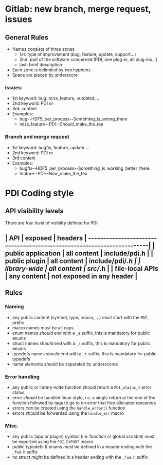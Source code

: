 # Gitlab: new branch, merge request, issues

## General Rules
 * Names consists of three zones
    * 1st: type of improvement (bug, feature, update, support...)
    * 2nd: part of the software concerned (PDI, one plug-in, all plug-ins...)
    * last: brief description 
 * Each zone is delimited by two hyphens
 * Space are placed by underscore
 
### issues:
 * 1st keyword: bug, miss_feature, outdated, ...
 * 2nd keyword: PDI or <Plug-in name> 
 * 3rd: content
 * Examples:
     *  bug--HDF5_per_process--Something_is_wrong_there
     *  miss_feature--PDI--Should_make_the_tea

### Branch and merge request
 * 1st keyword: bugfix, feature, update ...
 * 2nd keyword: PDI or <Plug-in name>
 * 3rd content
 * Examples:
     *  bugfix--HDF5_per_process--Something_is_working_better_there
     *  feature--PDI--Now_make_the_tea



# PDI Coding style

## API visibility levels

There are four level of visibilty defined for PDI:

|        API             |    exposed    |    headers                  |
-----------------------------------------------------------------------|
|  public application    |  all content  | include/pdi.h               |
|  public plugin         |  all content  | include/pdi/*.h             |
|  library-wide          |  all content  | src/*.h                     |
|  file-local APIs       |  any content  | not exposed in any header   |
------------------------------------------------------------------------


## Rules

### Naming

* any public content (symbol, type, macro, ...) *must* start with the `PDI_` prefix
* macro names *must* be all caps
* enum names *should* end with a `_e` suffix, this is mandatory for public enums
* struct names *should* end with a `_s` suffix, this is mandatory for public enums
* typedefs names  *should* end with a `_t` suffix, this is mandatory for public typedefs
* name elements *should* be separated by underscores

### Error handling

* any public or library-wide function *should* return a `PDI_status_t` error status
* error *should* be handled linux-style, i.e. a single return at the end of the function followed by tags to go to on error that free allocated resources
* errors *can* be created using the `handle_error()` function
* errors *should* be forwarded using the `handle_err` macro

### Misc.

* any public (app or plugin) symbol (i.e. function or global variable) *must* be exported using the `PDI_EXPORT` macro
* public typedefs & enums *must* be defined in a header ending with the `_fwd.h` suffix
* no struct *might* be defined in a header ending with the `_fwd.h` suffix

